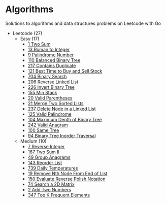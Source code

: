 # Algorithms

Solutions to algorithms and data structures problems on Leetcode with Go


- Leetcode (27)
  - Easy (17)
    - [1 Two Sum](./leetcode/1-Two-Sum)
    - [13 Roman to Integer](./leetcode/13-Roman-to-Integer)
    - [9 Palindrome Number](./leetcode/9-Palindrome-Number)
    - [110 Balanced Binary Tree](./leetcode/110-Balanced-Binary-Tree)
    - [217 Contains Duplicate](./leetcode/217-Contains-Duplicate)
    - [121 Best Time to Buy and Sell Stock](./leetcode/121-Best-Time-to-Buy-and-Sell-Stock)
    - [704 Binary Search](./leetcode/704-Binary-Search)
    - [206 Reverse Linked List](./leetcode/206-Reverse-Linked-List)
    - [226 Invert Binary Tree](./leetcode/226-Invert-Binary-Tree)
    - [155 Min Stack](./leetcode/155-Min-Stack)
    - [20 Valid Parentheses](./leetcode/20-Valid-Parentheses)
    - [21 Merge Two Sorted Lists](./leetcode/21-Merge-Two-Sorted-Lists)
    - [237 Delete Node in a Linked List](./leetcode/237-Delete-Node-in-a-Linked-List)
    - [125 Valid Palindrome](./leetcode/125-Valid-Palindrome)
    - [104 Maximum Depth of Binary Tree](./leetcode/104-Maximum-Depth-of-Binary-Tree/)
    - [242 Valid Anagram](./leetcode/242-Valid-Anagram/)
    - [100 Same Tree](./leetcode/100-Same-Tree/)
    - [94 Binary Tree Inorder Traversal](./leetcode/94-Binary-Tree-Inorder-Traversal/)
  - Medium (10)
    - [7 Reverse Integer](./leetcode/7-Reverse-Integer)
    - [167 Two Sum II](./leetcode/167-Two-Sum-II)
    - [49 Group Anagrams](./leetcode/49-Group-Anagrams)
    - [143 Reorder List](./leetcode/143-Reorder-List)
    - [739 Daily Temperatures](./leetcode/739-Daily-Temperatures)
    - [19 Remove Nth Node From End of List](./leetcode/19-Remove-Nth-Node-From-End-of-List)
    - [150 Evaluate Reverse Polish Notation](./leetcode/150-Evaluate-Reverse-Polish-Notation)
    - [74 Search a 2D Matrix](./leetcode/74-Search-a-2D-Matrix)
    - [2 Add Two Numbers](./leetcode/2-Add-Two-Numbers/)
    - [347 Top K Frequent Elements](./leetcode/347-Top-K-Frequent-Elements/)



